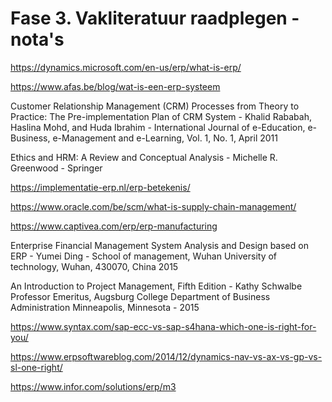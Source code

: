 # Fase 3. Vakliteratuur raadplegen - nota's

https://dynamics.microsoft.com/en-us/erp/what-is-erp/


https://www.afas.be/blog/wat-is-een-erp-systeem

Customer Relationship Management (CRM) Processes
from Theory to Practice: The Pre-implementation Plan of
CRM System - Khalid Rababah, Haslina Mohd, and Huda Ibrahim - International Journal of e-Education, e-Business, e-Management and e-Learning, Vol. 1, No. 1, April 2011

Ethics and HRM: A Review and Conceptual Analysis - Michelle R. Greenwood - Springer

https://implementatie-erp.nl/erp-betekenis/

https://www.oracle.com/be/scm/what-is-supply-chain-management/

https://www.captivea.com/erp/erp-manufacturing

Enterprise Financial Management System Analysis and Design based on ERP - Yumei Ding - School of management, Wuhan University of technology, Wuhan, 430070, China 2015

An Introduction to Project Management, Fifth Edition - Kathy Schwalbe
Professor Emeritus, Augsburg College
Department of Business Administration
Minneapolis, Minnesota - 2015

https://www.syntax.com/sap-ecc-vs-sap-s4hana-which-one-is-right-for-you/


https://www.erpsoftwareblog.com/2014/12/dynamics-nav-vs-ax-vs-gp-vs-sl-one-right/


https://www.infor.com/solutions/erp/m3

